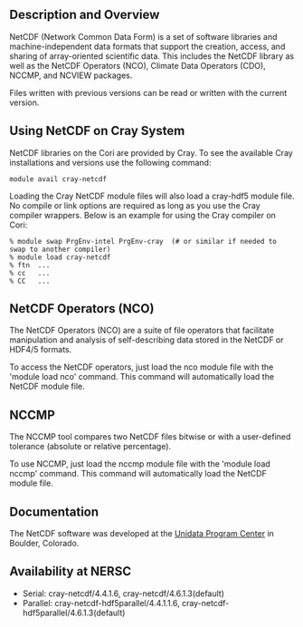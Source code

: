 ## Description and Overview
NetCDF (Network Common Data Form) is a set of software libraries and
machine-independent data formats that support the creation, access, and sharing
of array-oriented scientific data.  This includes the NetCDF library as
well as the NetCDF Operators (NCO), Climate Data Operators (CDO), NCCMP, and
NCVIEW packages.

Files written with previous versions can be read or written with the current
version.

## Using NetCDF on Cray System
NetCDF libraries on the Cori are provided by Cray. To see the available Cray
installations and versions use the following command:

```
module avail cray-netcdf
```
Loading the Cray NetCDF module files will also load a cray-hdf5 module file. 
No compile or link options are required as long as you use the Cray compiler wrappers. Below is an example for using the Cray compiler on Cori:

```
% module swap PrgEnv-intel PrgEnv-cray  (# or similar if needed to swap to another compiler)
% module load cray-netcdf 
% ftn  ... 
% cc   ... 
% CC   ... 
```

## NetCDF Operators (NCO)

The NetCDF Operators (NCO) are a suite of file operators that facilitate
manipulation and analysis of self-describing data stored in the NetCDF or
HDF4/5 formats.

To access the NetCDF operators, just load the nco module file with the 'module
load nco' command. This command will automatically load the NetCDF module file.

## NCCMP

The NCCMP tool compares two NetCDF files bitwise or with a user-defined
tolerance (absolute or relative percentage).

To use NCCMP, just load the nccmp module file with the 'module load nccmp' command. This command will automatically load the NetCDF module file.

## Documentation
The NetCDF software was developed at the
[Unidata Program Center](http://www.unidata.ucar.edu/) in Boulder, Colorado.

## Availability at NERSC

* Serial: cray-netcdf/4.4.1.6, cray-netcdf/4.6.1.3(default)
* Parallel: cray-netcdf-hdf5parallel/4.4.1.1.6, cray-netcdf-hdf5parallel/4.6.1.3(default)

